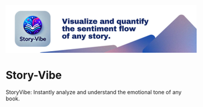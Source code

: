 <p align="center">
  <img src="imgsrc/story-vibe-banner.png" alt="Visualize and quantify the vibe of any story.">
</p>

# Story-Vibe
StoryVibe: Instantly analyze and understand the emotional tone of any book.
